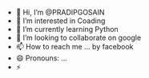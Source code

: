 - 👋 Hi, I’m @PRADIPGOSAIN
- 👀 I’m interested in Coading
- 🌱 I’m currently learning  Python
- 💞️ I’m looking to collaborate on google
- 📫 How to reach me ... by facebook
- 😄 Pronouns: ...
- ⚡

<!---
PRADIPGOSAIN/PRADIPGOSAIN is a ✨ special ✨ repository because its `README.md` (this file) appears on your GitHub profile.
You can click the Preview link to take a look at your changes.
--->
